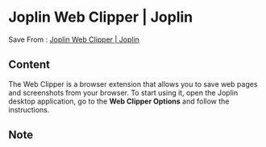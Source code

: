 # Joplin Web Clipper | Joplin
Save From : [Joplin Web Clipper | Joplin](https://joplinapp.org/clipper/) 

## Content
The Web Clipper is a browser extension that allows you to save web pages and screenshots from your browser. To start using it, open the Joplin desktop application, go to the **Web Clipper Options** and follow the instructions.
## Note
